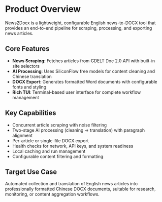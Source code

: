 # Product Overview

News2Docx is a lightweight, configurable English news-to-DOCX tool that provides an end-to-end pipeline for scraping, processing, and exporting news articles.

## Core Features

- **News Scraping**: Fetches articles from GDELT Doc 2.0 API with built-in site selectors
- **AI Processing**: Uses SiliconFlow free models for content cleaning and Chinese translation
- **DOCX Export**: Generates formatted Word documents with configurable fonts and styling
- **Rich TUI**: Terminal-based user interface for complete workflow management

## Key Capabilities

- Concurrent article scraping with noise filtering
- Two-stage AI processing (cleaning → translation) with paragraph alignment
- Per-article or single-file DOCX export
- Health checks for network, API keys, and system readiness
- Local caching and run management
- Configurable content filtering and formatting

## Target Use Case

Automated collection and translation of English news articles into professionally formatted Chinese DOCX documents, suitable for research, monitoring, or content aggregation workflows.
